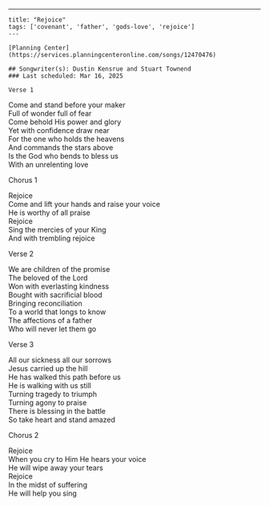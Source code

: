 ---
    title: "Rejoice"
    tags: ['covenant', 'father', 'gods-love', 'rejoice']
    ---

    [Planning Center](https://services.planningcenteronline.com/songs/12470476)

    ## Songwriter(s): Dustin Kensrue and Stuart Townend
    ### Last scheduled: Mar 16, 2025          

    Verse 1  
  
Come and stand before your maker  
Full of wonder full of fear  
Come behold His power and glory  
Yet with confidence draw near  
For the one who holds the heavens  
And commands the stars above  
Is the God who bends to bless us  
With an unrelenting love  
  
Chorus 1  
  
Rejoice  
Come and lift your hands and raise your voice  
He is worthy of all praise  
Rejoice  
Sing the mercies of your King  
And with trembling rejoice  
  
Verse 2  
  
We are children of the promise  
The beloved of the Lord  
Won with everlasting kindness  
Bought with sacrificial blood  
Bringing reconciliation  
To a world that longs to know  
The affections of a father  
Who will never let them go  
  
Verse 3  
  
All our sickness all our sorrows  
Jesus carried up the hill  
He has walked this path before us  
He is walking with us still  
Turning tragedy to triumph  
Turning agony to praise  
There is blessing in the battle  
So take heart and stand amazed  
  
Chorus 2  
  
Rejoice  
When you cry to Him He hears your voice  
He will wipe away your tears  
Rejoice  
In the midst of suffering  
He will help you sing
    